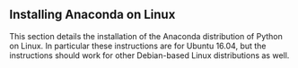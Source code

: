 
## Installing Anaconda on Linux
This section details the installation of the Anaconda distribution of Python on Linux. In particular these instructions are for Ubuntu 16.04, but the instructions should work for other Debian-based Linux distributions as well.
 

